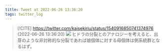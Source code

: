 ```yaml
---
title: Tweet at 2022-06-26 13:36:20
tags: twitter_log
---
```


> [!CITE] https://twitter.com/kaisekiriu/status/1540916850741374976 (2022-06-26 13:36:20)
> ![](https://twitter.com/kaisekiriu/status/1540916850741374976)
> ヒドラの分裂とのアナロジーを考えると、出芽のような非対称的な分裂であれば娘個体に対する母個体は側系統群となるはず。
